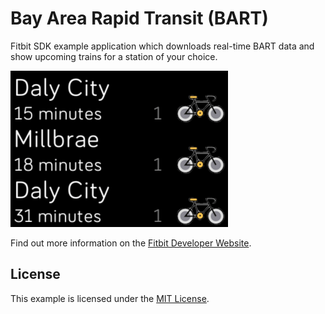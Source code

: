 # Bay Area Rapid Transit (BART)

Fitbit SDK example application which downloads real-time BART data and show
upcoming trains for a station of your choice.

![Screenshot](screenshot.png)

Find out more information on the
[Fitbit Developer Website](https://dev.fitbit.com).

## License

This example is licensed under the [MIT License](./LICENSE).
